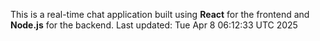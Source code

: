 This is a real-time chat application built using **React** for the frontend and **Node.js** for the backend.
Last updated: Tue Apr  8 06:12:33 UTC 2025
